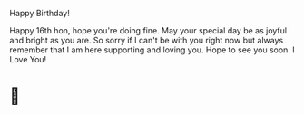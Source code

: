 <!DOCTYPE html>
<html lang="en">
  <head>
    <meta name="viewport" content="width=device-width, initial-scale=1.0" /
    <!-- Google Font-->
    <link
      href="https://fonts.googleapis.com/css2?family=Poppins&display=swap"
      rel="stylesheet"
    />
    <!-- Stylesheet -->
    <link rel="stylesheet" href="index.css" />
  </head>
  <body>
    <div class="card">
      <div class="outside">
        <div class="front">
          <p>Happy Birthday!</p>
          <div class="cake">
            <div class="top-layer"></div>
            <div class="middle-layer"></div>
            <div class="bottom-layer"></div>
            <div class="candle"></div>
          </div>
        </div>
        <div class="back"></div>
      </div>
      <div class="inside">
        <p>Happy 16th hon, hope you're doing fine. May your special day be as joyful and bright as you are. So sorry if I can't be with you right now but always remember that I am here supporting and loving you. Hope to see you soon. I Love You!</p>
        <h1>&#127873;</h1>
  </body>
</html>


  
